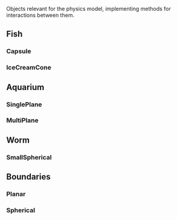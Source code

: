 Objects relevant for the physics model, implementing methods for interactions between them.

## Fish

### Capsule
### IceCreamCone


## Aquarium
### SinglePlane
### MultiPlane


## Worm
### SmallSpherical


## Boundaries
### Planar
### Spherical



